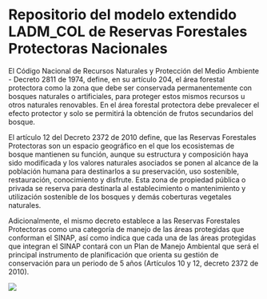 # Repositorio del modelo extendido LADM_COL de Reservas Forestales Protectoras Nacionales

El Código Nacional de Recursos Naturales y Protección del Medio Ambiente - Decreto 2811 de 1974, define, en su artículo 204, el área forestal protectora como la zona que debe ser conservada permanentemente con bosques naturales o artificiales, para proteger estos mismos recursos u otros naturales renovables. En el área forestal protectora debe prevalecer el efecto protector y solo se permitirá la obtención de frutos secundarios del bosque.

El artículo 12 del Decreto 2372 de 2010 define, que las Reservas Forestales Protectoras son un espacio geográfico en el que los ecosistemas de bosque mantienen su función, aunque su estructura y composición haya sido modificada y los valores naturales asociados se ponen al alcance de la población humana para destinarlos a su preservación, uso sostenible, restauración, conocimiento y disfrute. Esta zona de propiedad pública o privada se reserva para destinarla al establecimiento o mantenimiento y utilización sostenible de los bosques y demás coberturas vegetales naturales.

Adicionalmente, el mismo decreto establece a las Reservas Forestales Protectoras como una categoría de manejo de las áreas protegidas que conforman el SINAP, así como indica que cada una de las áreas protegidas que integran el SINAP contará con un Plan de Manejo Ambiental que será el principal instrumento de planificación que orienta su gestión de conservación para un periodo de 5 años (Artículos 10 y 12, decreto 2372 de 2010).


<img src="MODELO\diagrama.jpeg">